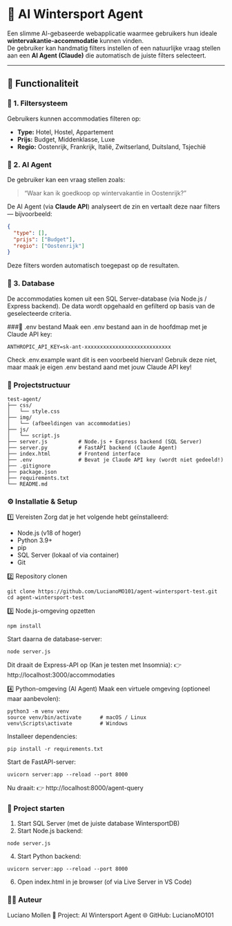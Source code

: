 # 🎿 AI Wintersport Agent

Een slimme AI-gebaseerde webapplicatie waarmee gebruikers hun ideale **wintervakantie-accommodatie** kunnen vinden.  
De gebruiker kan handmatig filters instellen of een natuurlijke vraag stellen aan een **AI Agent (Claude)** die automatisch de juiste filters selecteert.

---

## 🧩 Functionaliteit

### 🔹 1. Filtersysteem
Gebruikers kunnen accommodaties filteren op:
- **Type:** Hotel, Hostel, Appartement  
- **Prijs:** Budget, Middenklasse, Luxe  
- **Regio:** Oostenrijk, Frankrijk, Italië, Zwitserland, Duitsland, Tsjechië  

### 🔹 2. AI Agent
De gebruiker kan een vraag stellen zoals:
> “Waar kan ik goedkoop op wintervakantie in Oostenrijk?”

De AI Agent (via **Claude API**) analyseert de zin en vertaalt deze naar filters  
— bijvoorbeeld:  
```json
{
  "type": [],
  "prijs": ["Budget"],
  "regio": ["Oostenrijk"]
}
```

Deze filters worden automatisch toegepast op de resultaten.

### 🔹 3. Database
De accommodaties komen uit een SQL Server-database (via Node.js / Express backend).
De data wordt opgehaald en gefilterd op basis van de geselecteerde criteria.

###🔑 .env bestand
Maak een .env bestand aan in de hoofdmap met je Claude API key:
```
ANTHROPIC_API_KEY=sk-ant-xxxxxxxxxxxxxxxxxxxxxxxxxxxx
```
Check .env.example want dit is een voorbeeld hiervan! Gebruik deze niet, 
maar maak je eigen .env bestand aand met jouw Claude API key!

### 🧱 Projectstructuur
```
test-agent/
├── css/
│   └── style.css
├── img/
│   └── (afbeeldingen van accommodaties)
├── js/
│   └── script.js
├── server.js          # Node.js + Express backend (SQL Server)
├── server.py          # FastAPI backend (Claude Agent)
├── index.html         # Frontend interface
├── .env               # Bevat je Claude API key (wordt niet gedeeld!)
├── .gitignore
├── package.json
├── requirements.txt
└── README.md
```

### ⚙️ Installatie & Setup
1️⃣ Vereisten
Zorg dat je het volgende hebt geïnstalleerd:
- Node.js (v18 of hoger)
- Python 3.9+
- pip
- SQL Server (lokaal of via container)
- Git

2️⃣ Repository clonen
```
git clone https://github.com/LucianoMO101/agent-wintersport-test.git
cd agent-wintersport-test
```

3️⃣ Node.js-omgeving opzetten
```
npm install
```

Start daarna de database-server:
```
node server.js
```

Dit draait de Express-API op (Kan je testen met Insomnia):
👉 http://localhost:3000/accommodaties

4️⃣ Python-omgeving (AI Agent)
Maak een virtuele omgeving (optioneel maar aanbevolen):
```
python3 -m venv venv
source venv/bin/activate      # macOS / Linux
venv\Scripts\activate         # Windows
```

Installeer dependencies:
```
pip install -r requirements.txt
```

Start de FastAPI-server:
```
uvicorn server:app --reload --port 8000
```

Nu draait:
👉 http://localhost:8000/agent-query

### 🚀 Project starten
1. Start SQL Server (met de juiste database WintersportDB)
2. Start Node.js backend:
```
node server.js
```
4. Start Python backend:
```
uvicorn server:app --reload --port 8000
```
6. Open index.html in je browser
(of via Live Server in VS Code)



### 👨‍💻 Auteur
Luciano Mollen
📍 Project: AI Wintersport Agent
🌐 GitHub: LucianoMO101











